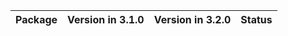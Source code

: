 <!-- markdown-link-check-disable -->

| Package   | Version in 3.1.0   | Version in 3.2.0   | Status   |
|-----------|--------------------|--------------------|----------|